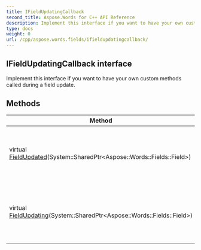 ```yaml
---
title: IFieldUpdatingCallback
second_title: Aspose.Words for C++ API Reference
description: Implement this interface if you want to have your own custom methods called during a field update. 
type: docs
weight: 0
url: /cpp/aspose.words.fields/ifieldupdatingcallback/
---
```

## IFieldUpdatingCallback interface


Implement this interface if you want to have your own custom methods called during a field update.

## Methods

| Method | Description |
| --- | --- |
| virtual [FieldUpdated](./fieldupdated/)(System::SharedPtr\<Aspose::Words::Fields::Field\>) | A user defined method that is called just after a field is updated. |
| virtual [FieldUpdating](./fieldupdating/)(System::SharedPtr\<Aspose::Words::Fields::Field\>) | A user defined method that is called just before a field is updated. |

